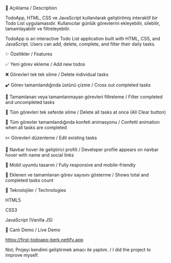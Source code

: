 📖 Açıklama / Description

TodoApp, HTML, CSS ve JavaScript kullanılarak geliştirilmiş interaktif bir Todo List uygulamasıdır. Kullanıcılar günlük görevlerini ekleyebilir, silebilir, tamamlayabilir ve filtreleyebilir.

TodoApp is an interactive Todo List application built with HTML, CSS, and JavaScript. Users can add, delete, complete, and filter their daily tasks.

✨ Özellikler / Features

✅ Yeni görev ekleme / Add new todos

❌ Görevleri tek tek silme / Delete individual tasks

✔️ Görev tamamlandığında üstünü çizme / Cross out completed tasks

📂 Tamamlanan veya tamamlanmayan görevleri filtreleme / Filter completed and uncompleted tasks

🧹 Tüm görevleri tek seferde silme / Delete all tasks at once (All Clear button)

🎉 Tüm görevler tamamlandığında konfeti animasyonu / Confetti animation when all tasks are completed

✏️ Görevleri düzenleme / Edit existing tasks

👤 Navbar hover ile geliştirici profili / Developer profile appears on navbar hover with name and social links

📱 Mobil uyumlu tasarım / Fully responsive and mobile-friendly

🔢 Eklenen ve tamamlanan görev sayısını gösterme / Shows total and completed tasks count

📂 Teknolojiler / Technologies

HTML5

CSS3

JavaScript (Vanilla JS)



🔗 Canlı Demo / Live Demo

https://first-todoapp-berk.netlify.app

Not; Projeyi kendimi geliştirmek amacı ile yaptım. / I did the project to improve myself.

